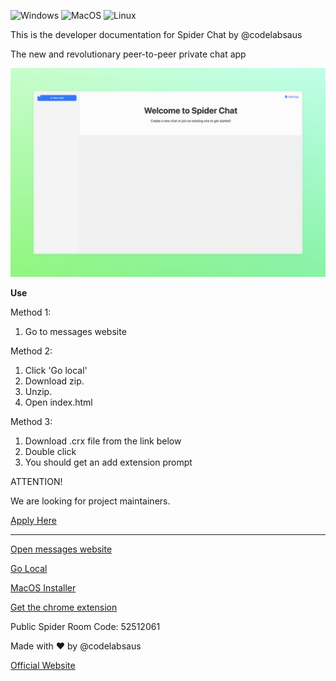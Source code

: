 ![Windows](https://static-00.iconduck.com/assets.00/microsoft-icon-2048x2048-xtoxrveo.png) ![MacOS](https://static-00.iconduck.com/assets.00/macos-icon-2048x2048-uavbc6sb.png) ![Linux](https://static-00.iconduck.com/assets.00/linux-icon-2048x2048-sy06t4un.png)


This is the developer documentation for Spider Chat by @codelabsaus



The new and revolutionary peer-to-peer private chat app

![screenshot](SpiderChat.jpeg)


**Use**

Method 1:

1. Go to messages website

Method 2:

1. Click 'Go local'
2. Download zip.
3. Unzip.
4. Open index.html

Method 3:

1. Download .crx file from the link below
2. Double click
3. You should get an add extension prompt



ATTENTION!

We are looking for project maintainers. 

[Apply Here](https://forms.gle/QLERUBaKHMC3etsX7)




_________________________________________________________


[Open messages website](https://weblabsaus.github.io/Spider-Chat/)


[Go Local](https://github.com/weblabsaus/Spider-Chat/releases/latest)


[MacOS Installer](https://drive.google.com/uc?export=download&id=1VLCGA_3AxUpxNLbTN_T910tdkHlusrEk)


[Get the chrome extension](https://drive.usercontent.google.com/download?id=1ECjEx1s0OgI_7NCAjmdsUcX4jIroa2By&export=download&authuser=0)



Public Spider Room Code: 52512061




Made with ❤️ by @codelabsaus


[Official Website](https://sites.google.com/view/getspiderchat/home)
